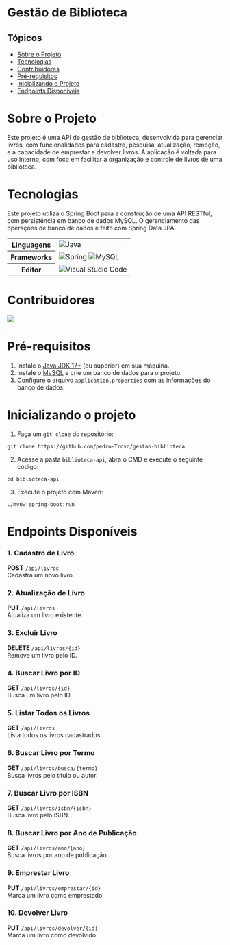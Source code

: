 <h1>Gestão de Biblioteca</h1>

## Tópicos

- [Sobre o Projeto](#sobre-o-projeto)
- [Tecnologias](#tecnologias)
- [Contribuidores](#contribuidores)
- [Pré-requisitos](#pré-requisitos)
- [Inicializando o Projeto](#inicializando-o-projeto)
- [Endpoints Disponíveis](#endpoints-disponíveis)

# Sobre o Projeto
Este projeto é uma API de gestão de biblioteca, desenvolvida para gerenciar livros, com funcionalidades para cadastro, pesquisa, atualização, remoção, e a capacidade de emprestar e devolver livros. A aplicação é voltada para uso interno, com foco em facilitar a organização e controle de livros de uma biblioteca.

# Tecnologias
Este projeto utiliza o Spring Boot para a construção de uma API RESTful, com persistência em banco de dados MySQL. O gerenciamento das operações de banco de dados é feito com Spring Data JPA.
<table align="center">
    <tr>
        <th>
            Linguagens
        </th>
        <td>
            <img alt="Java" src="https://img.shields.io/badge/java-%23ED8B00.svg?style=for-the-badge&logo=java&logoColor=white"/>
        </td>
    </tr>
    <tr>
        <th>
            Frameworks
        </th>
        <td>
            <img alt="Spring" src="https://img.shields.io/badge/spring-%236DB33F.svg?style=for-the-badge&logo=spring&logoColor=white"/>
            <img alt="MySQL" src="https://img.shields.io/badge/mysql-4479A1.svg?style=for-the-badge&logo=mysql&logoColor=white">
        </td>
    </tr>
    <tr>
        <th>
            Editor
        </th>
        <td>
            <img alt="Visual Studio Code" src="https://img.shields.io/badge/Visual%20Studio%20Code-0078d7.svg?style=for-the-badge&logo=visual-studio-code&logoColor=white"/>
        </td>
    </tr>
</table>


# Contribuidores
<a href="https://github.com/pedro-Trovo/gestao-biblioteca/graphs/contributors"> <img src="https://contrib.rocks/image?repo=pedro-Trovo/gestao-biblioteca" /> </a>

# Pré-requisitos
1. Instale o [Java JDK 17+](https://www.oracle.com/java/technologies/javase/jdk17-archive-downloads.html) (ou superior) em sua máquina.
2. Instale o [MySQL](https://dev.mysql.com/downloads/mysql/) e crie um banco de dados para o projeto.
3. Configure o arquivo `application.properties` com as informações do banco de dados.

# Inicializando o projeto
1. Faça um `git clone` do repositório:
```console
git clone https://github.com/pedro-Trovo/gestao-biblioteca
```
2. Acesse a pasta `biblioteca-api`, abra o CMD e execute o seguinte código:
```console
cd biblioteca-api
```
3. Execute o projeto com Maven:
```console
./mvnw spring-boot:run
```
# Endpoints Disponíveis

### 1. Cadastro de Livro
**POST** `/api/livros`  
Cadastra um novo livro.

### 2. Atualização de Livro
**PUT** `/api/livros`  
Atualiza um livro existente.

### 3. Excluir Livro
**DELETE** `/api/livros/{id}`  
Remove um livro pelo ID.

### 4. Buscar Livro por ID
**GET** `/api/livros/{id}`  
Busca um livro pelo ID.

### 5. Listar Todos os Livros
**GET** `/api/livros`  
Lista todos os livros cadastrados.

### 6. Buscar Livro por Termo
**GET** `/api/livros/busca/{termo}`  
Busca livros pelo título ou autor.

### 7. Buscar Livro por ISBN
**GET** `/api/livros/isbn/{isbn}`  
Busca livro pelo ISBN.

### 8. Buscar Livro por Ano de Publicação
**GET** `/api/livros/ano/{ano}`  
Busca livros por ano de publicação.

### 9. Emprestar Livro
**PUT** `/api/livros/emprestar/{id}`  
Marca um livro como emprestado.

### 10. Devolver Livro
**PUT** `/api/livros/devolver/{id}`  
Marca um livro como devolvido.

